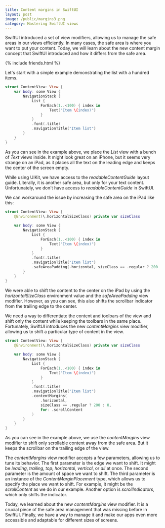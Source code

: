 ```yaml
---
title: Content margins in SwiftUI
layout: post
image: /public/margins3.png
category: Mastering SwiftUI views
---
```


SwiftUI introduced a set of view modifiers, allowing us to manage the safe areas in our views efficiently. In many cases, the safe area is where you want to put your content. Today, we will learn about the new content margin concept that SwiftUI introduced and how it differs from the safe area.

{% include friends.html %}

Let's start with a simple example demonstrating the list with a hundred items.

```swift
struct ContentView: View {
    var body: some View {
        NavigationStack {
            List {
                ForEach(1..<100) { index in
                    Text("Item \(index)")
                }
            }
            .font(.title)
            .navigationTitle("Item list")
        }
    }
}
```

As you can see in the example above, we place the *List* view with a bunch of *Text* views inside. It might look great on an iPhone, but it seems very strange on an iPad, as it places all the text on the leading edge and keeps the center of the screen empty.

While using UIKit, we have access to the *readableContentGuide* layout guide. Literally, it is another safe area, but only for your text content. Unfortunately, we don't have access to *readableContentGuide* in SwiftUI.

We can workaround the issue by increasing the safe area on the iPad like this:

```swift
struct ContentView: View {
    @Environment(\.horizontalSizeClass) private var sizeClass
    
    var body: some View {
        NavigationStack {
            List {
                ForEach(1..<100) { index in
                    Text("Item \(index)")
                }
            }
            .font(.title)
            .navigationTitle("Item list")
            .safeAreaPadding(.horizontal, sizeClass == .regular ? 200 : 0)
        }
    }
}
```

We were able to shift the content to the center on the iPad by using the *horizontalSizeClass* environment value and the *safeAreaPadding* view modifier. However, as you can see, this also shifts the scrollbar indicator from the trailing edge to the center.

We need a way to differentiate the content and toolbars of the view and shift only the content while keeping the toolbars in the same place. Fortunately, SwiftUI introduces the new *contentMargins* view modifier, allowing us to shift a particular type of content in the view.

```swift
struct ContentView: View {
    @Environment(\.horizontalSizeClass) private var sizeClass
    
    var body: some View {
        NavigationStack {
            List {
                ForEach(1..<100) { index in
                    Text("Item \(index)")
                }
            }
            .font(.title)
            .navigationTitle("Item list")
            .contentMargins(
                .horizontal,
                sizeClass == .regular ? 200 : 0,
                for: .scrollContent
            )
        }
    }
}
```

As you can see in the example above, we use the *contentMargins* view modifier to shift only scrollable content away from the safe area. But it keeps the scrollbar on the trailing edge of the view.

The *contentMargins* view modifier accepts a few parameters, allowing us to tune its behavior. The first parameter is the edge we want to shift. It might be *leading*, *trailing*, *top*, *horizontal*, *vertical*, or *all* at once. The second parameter is the amount of space we want to shift. The third parameter is an instance of the *ContentMarginPlacement* type, which allows us to specify the place we want to shift. For example, it might be the *scrollContent* as we do in our example. Another option is *scrollIndicators*, which only shifts the indicator.

Today, we learned about the new *contentMargins* view modifier. It is a crucial piece of the safe area management that was missing before in SwiftUI. Finally, we have a way to manage it and make our apps even more accessible and adaptable for different sizes of screens.
